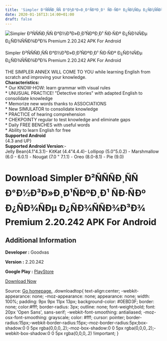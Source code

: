 ```yaml
---
title: 'Simpler Ð²ÑÑÑÐ¸ÑÑ Ð°Ð½Ð³Ð»Ð¸Ð¹ÑÐºÐ¸Ð¹ ÑÐ·ÑÐº Ð¿ÑÐ¾ÑÐµ Ð¿ÑÐ¾ÑÑÐ¾Ð³Ð¾ Premium 2.20.242 APK For Android'
date: 2020-01-16T13:14:00+01:00
draft: false
---
```


![Simpler Ð²ÑÑÑÐ¸ÑÑ Ð°Ð½Ð³Ð»Ð¸Ð¹ÑÐºÐ¸Ð¹ ÑÐ·ÑÐº Ð¿ÑÐ¾ÑÐµ Ð¿ÑÐ¾ÑÑÐ¾Ð³Ð¾ Premium 2.20.242 APK For Android](https://i0.wp.com/apkhome.net/wp-content/uploads/2020/01/Simpler-Ð²ÑÑÑÐ¸ÑÑ-Ð°Ð½Ð³Ð»Ð¸Ð¹ÑÐºÐ¸Ð¹-ÑÐ·ÑÐº-Ð¿ÑÐ¾ÑÐµ-Ð¿ÑÐ¾ÑÑÐ¾Ð³Ð¾-Premium-2.20.242.png "Simpler Ð²ÑÑÑÐ¸ÑÑ Ð°Ð½Ð³Ð»Ð¸Ð¹ÑÐºÐ¸Ð¹ ÑÐ·ÑÐº Ð¿ÑÐ¾ÑÐµ Ð¿ÑÐ¾ÑÑÐ¾Ð³Ð¾ Premium 2.20.242 APK For Android")

  

Simpler Ð²ÑÑÑÐ¸ÑÑ Ð°Ð½Ð³Ð»Ð¸Ð¹ÑÐºÐ¸Ð¹ ÑÐ·ÑÐº Ð¿ÑÐ¾ÑÐµ Ð¿ÑÐ¾ÑÑÐ¾Ð³Ð¾ Premium 2.20.242 APK For Android

THE SIMPLER ANNEX WILL COME TO YOU while learning English from scratch and improving your knowledge.  
**Characteristics:**  
\* Our KNOW-HOW: learn grammar with visual rules  
\* UNUSUAL PRACTICE! "Detective stories" with adapted English to consolidate knowledge  
\* Memorize new words thanks to ASSOCIATIONS  
\* New SIMULATOR to consolidate knowledge  
\* PRACTICE of hearing comprehension  
\* CHEKPOINTY regular to test knowledge and eliminate gaps  
\* Daily FREE BENCHES with useful words  
\* Ability to learn English for free  
**Supported Android**  
{4.3 and UP}  
**Supported Android Version**:-  
Jelly Bean(4.1"4.3.1)- KitKat (4.4"4.4.4)- Lollipop (5.0"5.0.2) - Marshmallow (6.0 - 6.0.1) - Nougat (7.0 " 7.1.1) - Oreo (8.0-8.1) - Pie (9.0)

Download Simpler Ð²ÑÑÑÐ¸ÑÑ Ð°Ð½Ð³Ð»Ð¸Ð¹ÑÐºÐ¸Ð¹ ÑÐ·ÑÐº Ð¿ÑÐ¾ÑÐµ Ð¿ÑÐ¾ÑÑÐ¾Ð³Ð¾ Premium 2.20.242 APK For Android
==========================================================================================================================

Additional Information
----------------------

**Developer :** Goodvas

**Version :** 2.20.242

**Google Play :** [PlayStore](https://play.google.com/store/apps/details?id=ru.zengalt.simpler)

  

[Download Now](https://store4app.co/post/simpler-premium-2-20-242-apk-for-android_1579176723)

  
Source: [Go homepage.](https://store4app.co/post/simpler-premium-2-20-242-apk-for-android_1579176723) .downloadtop{ text-align:center; -webkit-appearance: none; -moz-appearance: none; appearance: none; width: 100%; padding: 9px 9px 11px 13px; background-color: #0EBD3F; border: none; color:#fff; border-radius: 3px; outline: none; font-weight;bold; font: 20px 'Open Sans', sans-serif; -webkit-font-smoothing: antialiased; -moz-osx-font-smoothing: grayscale; color: #fff; cursor: pointer; border-radius:15px;-webkit-border-radius:15px;-moz-border-radius:5px;box-shadow:0 0 5px rgba(0,0,0,.2);-moz-box-shadow:0 0 5px rgba(0,0,0,.2);-webkit-box-shadow:0 0 5px rgba(0,0,0,.2) !important; }